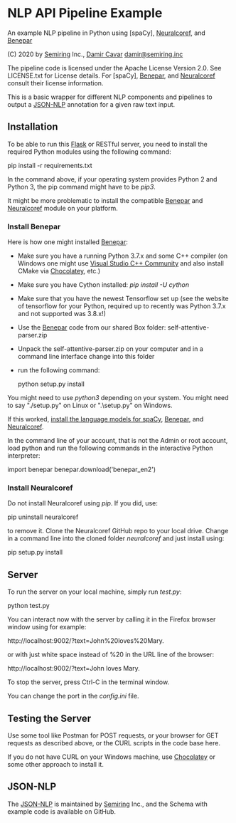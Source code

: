 # NLP API Pipeline Example

An example NLP pipeline in Python using [spaCy], [Neuralcoref], and [Benepar]

(C) 2020 by [Semiring] Inc., [Damir Cavar] <damir@semiring.inc>


The pipeline code is licensed under the Apache License Version 2.0. See LICENSE.txt for License details. For [spaCy], [Benepar], and [Neuralcoref] consult their license information.


This is a basic wrapper for different NLP components and pipelines to output a [JSON-NLP] annotation for a given raw text input.



## Installation

To be able to run this [Flask] or RESTful server, you need to install the required Python modules using the following command:

   pip install -r requirements.txt

In the command above, if your operating system provides Python 2 and Python 3, the pip command might have to be *pip3*.

It might be more problematic to install the compatible [Benepar] and [Neuralcoref] module on your platform.


### Install Benepar

Here is how one might installed [Benepar]:

- Make sure you have a running Python 3.7.x and some C++ compiler (on Windows one might use [Visual Studio C++ Community](https://visualstudio.microsoft.com/vs/community/) and also install CMake via [Chocolatey], etc.)
- Make sure you have Cython installed: *pip install -U cython*
- Make sure that you have the newest Tensorflow set up (see the website of tensorflow for your Python, required up to recently was Python 3.7.x and not supported was 3.8.x!)
- Use the [Benepar] code from our shared Box folder: self-attentive-parser.zip
- Unpack the self-attentive-parser.zip on your computer and in a command line interface change into this folder
- run the following command:

   python setup.py install

You might need to use *python3* depending on your system. You might need to say "./setup.py" on Linux or ".\setup.py" on Windows.

If this worked, [install the language models for spaCy](https://spacy.io/usage/models), [Benepar](https://pypi.org/project/benepar/), and [Neuralcoref](https://github.com/huggingface/neuralcoref).

In the command line of your account, that is not the Admin or root account, load python and run the following commands in the interactive Python interpreter:

   import benepar
   benepar.download('benepar_en2')



### Install Neuralcoref

Do not install Neuralcoref using *pip*. If you did, use:

   pip uninstall neuralcoref

to remove it. Clone the Neuralcoref GitHub repo to your local drive. Change in a command line into the cloned folder *neuralcoref* and just install using:

   pip setup.py install



## Server

To run the server on your local machine, simply run *test.py*:

   python test.py

You can interact now with the server by calling it in the Firefox browser window using for example:

   http://localhost:9002/?text=John%20loves%20Mary.

or with just white space instead of %20 in the URL line of the browser:

   http://localhost:9002/?text=John loves Mary.

To stop the server, press Ctrl-C in the terminal window.

You can change the port in the *config.ini* file.


## Testing the Server

Use some tool like Postman for POST requests, or your browser for GET requests as described above, or the CURL scripts in the code base here.

If you do not have CURL on your Windows machine, use [Chocolatey] or some other approach to install it.


## JSON-NLP

The [JSON-NLP] is maintained by [Semiring] Inc., and the Schema with example code is available on GitHub.



[Semiring]: https://semiring.com/ "Semiring Inc."
[Damir Cavar]: http://damir.cavar.me/ "Damir Cavar"
[JSON-NLP]: https://github.com/SemiringInc/JSON-NLP "JSON-NLP"
[Flask]: https://palletsprojects.com/p/flask/ "Flask"
[Benepar]: https://github.com/nikitakit/self-attentive-parser "Benepar"
[Neuralcoref]: https://github.com/huggingface/neuralcoref "Neuralcoref"
[Chocolatey]: https://chocolatey.org/ "Chocolatey"
